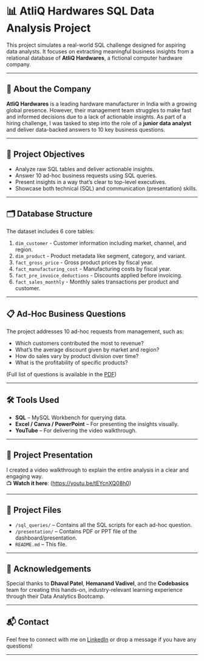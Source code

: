 # 📊 AtliQ Hardwares SQL Data Analysis Project

This project simulates a real-world SQL challenge designed for aspiring data analysts. It focuses on extracting meaningful business insights from a relational database of **AtliQ Hardwares**, a fictional computer hardware company.

---

## 🏢 About the Company

**AtliQ Hardwares** is a leading hardware manufacturer in India with a growing global presence. However, their management team struggles to make fast and informed decisions due to a lack of actionable insights. As part of a hiring challenge, I was tasked to step into the role of a **junior data analyst** and deliver data-backed answers to 10 key business questions.

---

## 📌 Project Objectives

- Analyze raw SQL tables and deliver actionable insights.
- Answer 10 ad-hoc business requests using SQL queries.
- Present insights in a way that’s clear to top-level executives.
- Showcase both technical (SQL) and communication (presentation) skills.

---

## 🗂️ Database Structure

The dataset includes 6 core tables:

1. `dim_customer` - Customer information including market, channel, and region.
2. `dim_product` - Product metadata like segment, category, and variant.
3. `fact_gross_price` - Gross product prices by fiscal year.
4. `fact_manufacturing_cost` - Manufacturing costs by fiscal year.
5. `fact_pre_invoice_deductions` - Discounts applied before invoicing.
6. `fact_sales_monthly` - Monthly sales transactions per product and customer.

---

## 📋 Ad-Hoc Business Questions

The project addresses 10 ad-hoc requests from management, such as:

- Which customers contributed the most to revenue?
- What’s the average discount given by market and region?
- How do sales vary by product division over time?
- What is the profitability of specific products?

(Full list of questions is available in the [PDF](./ad-hoc-requests.pdf))

---

## 🛠️ Tools Used

- **SQL** – MySQL Workbench for querying data.
- **Excel / Canva / PowerPoint** – For presenting the insights visually.
- **YouTube** – For delivering the video walkthrough.

---

## 🎥 Project Presentation

I created a video walkthrough to explain the entire analysis in a clear and engaging way.  
📺 **Watch it here**: (https://youtu.be/tEYcnXQ08h0)

---

## 📎 Project Files

- `/sql_queries/` – Contains all the SQL scripts for each ad-hoc question.
- `/presentation/` – Contains PDF or PPT file of the dashboard/presentation.
- `README.md` – This file.

---

## 🙏 Acknowledgements

Special thanks to **Dhaval Patel**, **Hemanand Vadivel**, and the **Codebasics** team for creating this hands-on, industry-relevant learning experience through their Data Analytics Bootcamp.

---

## 📬 Contact

Feel free to connect with me on [LinkedIn](www.linkedin.com/in/jaison-philip) or drop a message if you have any questions!

---


